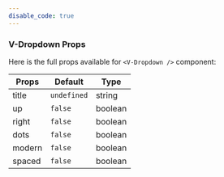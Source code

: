 ```yaml
---
disable_code: true
---
```


### V-Dropdown Props

Here is the full props available for `<V-Dropdown />` component:

| Props  | Default                                       | Type    |
| ------ | --------------------------------------------- | ------- |
| title  | <span class="is-undefined">`undefined`</span> | string  |
| up     | <span class="is-boolean">`false`</span>       | boolean |
| right  | <span class="is-boolean">`false`</span>       | boolean |
| dots   | <span class="is-boolean">`false`</span>       | boolean |
| modern | <span class="is-boolean">`false`</span>       | boolean |
| spaced | <span class="is-boolean">`false`</span>       | boolean |
